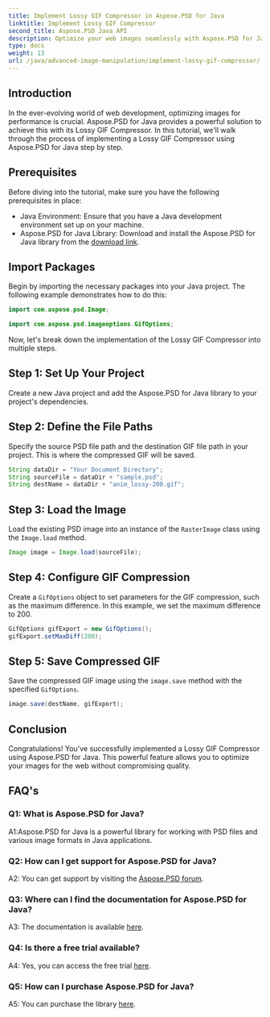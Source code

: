 ```yaml
---
title: Implement Lossy GIF Compressor in Aspose.PSD for Java
linktitle: Implement Lossy GIF Compressor
second_title: Aspose.PSD Java API
description: Optimize your web images seamlessly with Aspose.PSD for Java's Lossy GIF Compressor. Follow our step-by-step guide for efficient implementation. 
type: docs
weight: 13
url: /java/advanced-image-manipulation/implement-lossy-gif-compressor/
---
```

## Introduction

In the ever-evolving world of web development, optimizing images for performance is crucial. Aspose.PSD for Java provides a powerful solution to achieve this with its Lossy GIF Compressor. In this tutorial, we'll walk through the process of implementing a Lossy GIF Compressor using Aspose.PSD for Java step by step.

## Prerequisites

Before diving into the tutorial, make sure you have the following prerequisites in place:

- Java Environment: Ensure that you have a Java development environment set up on your machine.
- Aspose.PSD for Java Library: Download and install the Aspose.PSD for Java library from the [download link](https://releases.aspose.com/psd/java/).

## Import Packages

Begin by importing the necessary packages into your Java project. The following example demonstrates how to do this:

```java
import com.aspose.psd.Image;

import com.aspose.psd.imageoptions.GifOptions;
```

Now, let's break down the implementation of the Lossy GIF Compressor into multiple steps.

## Step 1: Set Up Your Project

Create a new Java project and add the Aspose.PSD for Java library to your project's dependencies.

## Step 2: Define the File Paths

Specify the source PSD file path and the destination GIF file path in your project. This is where the compressed GIF will be saved.

```java
String dataDir = "Your Document Directory";
String sourceFile = dataDir + "sample.psd";
String destName = dataDir + "anim_lossy-200.gif";
```

## Step 3: Load the Image

Load the existing PSD image into an instance of the `RasterImage` class using the `Image.load` method.

```java
Image image = Image.load(sourceFile);
```

## Step 4: Configure GIF Compression

Create a `GifOptions` object to set parameters for the GIF compression, such as the maximum difference. In this example, we set the maximum difference to 200.

```java
GifOptions gifExport = new GifOptions();
gifExport.setMaxDiff(200);
```

## Step 5: Save Compressed GIF

Save the compressed GIF image using the `image.save` method with the specified `GifOptions`.

```java
image.save(destName, gifExport);
```

## Conclusion

Congratulations! You've successfully implemented a Lossy GIF Compressor using Aspose.PSD for Java. This powerful feature allows you to optimize your images for the web without compromising quality.

## FAQ's

### Q1: What is Aspose.PSD for Java?

A1:Aspose.PSD for Java is a powerful library for working with PSD files and various image formats in Java applications.

### Q2: How can I get support for Aspose.PSD for Java?

A2: You can get support by visiting the [Aspose.PSD forum](https://forum.aspose.com/c/psd/34).

### Q3: Where can I find the documentation for Aspose.PSD for Java?

A3: The documentation is available [here](https://reference.aspose.com/psd/java/).

### Q4: Is there a free trial available?

A4: Yes, you can access the free trial [here](https://releases.aspose.com/).

### Q5: How can I purchase Aspose.PSD for Java?

A5: You can purchase the library [here](https://purchase.aspose.com/buy).
